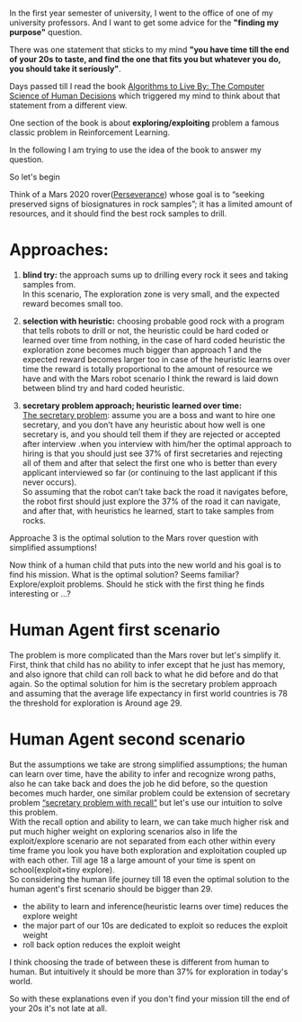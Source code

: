 In the first year semester of university, I went to the office of one of my university professors. And I want to get some advice for the **"finding my purpose"** question. 


There was one statement that sticks to my mind **"you have time till the end of your 20s to taste, and find the one that fits you but whatever you do, you should take it seriously"**.

Days passed till I read the book [Algorithms to Live By: The Computer Science of Human Decisions](https://www.amazon.com/Algorithms-Live-Computer-Science-Decisions/dp/1627790365) which triggered my mind to think about that statement from a different view.


One section of the book is about **exploring/exploiting** problem a famous classic problem in Reinforcement Learning.

In the following I am trying to use the idea of the book to answer my question.

So let's begin

Think of a Mars 2020 rover([Perseverance](https://mars.nasa.gov/mars2020/)) whose goal is to “seeking preserved signs of biosignatures in rock samples”; it has a limited amount of resources, and it should find the best rock samples to drill.

# Approaches:
1. **blind try:** the approach sums up to drilling every rock it sees and taking samples from.  
In this scenario, The exploration zone is very small, and the expected reward becomes small too.

2. **selection with heuristic:** choosing probable good rock with a program that tells robots to drill or not, the heuristic could be hard coded or learned over time from nothing, in the case of hard coded heuristic the exploration zone becomes much bigger than approach 1 and the expected reward becomes larger too in case of the heuristic learns over time the reward is totally proportional to the amount of resource we have and with the Mars robot scenario I think the reward is laid down between blind try and hard coded heuristic.

3. **secretary problem approach; heuristic learned over time:**  
[The secretary problem](https://en.wikipedia.org/wiki/Secretary_problem): assume you are a boss and want to hire one secretary, and you don’t have any heuristic about how well is one secretary is, and you should tell them if they are rejected or accepted after interview .when you interview with him/her the optimal approach to hiring is that you should just see 37% of first secretaries and rejecting all of them and after that select the first one who is better than every applicant interviewed so far (or continuing to the last applicant if this never occurs).  
So assuming that the robot can’t take back the road it navigates before, the robot first should just explore the 37% of the road it can navigate, and after that, with heuristics he learned, start to take samples from rocks.

Approache 3 is the optimal solution to the Mars rover question with simplified assumptions!

Now think of a human child that puts into the new world and his goal is to find his mission. What is the optimal solution? Seems familiar? Explore/exploit problems. 
Should he stick with the first thing he finds interesting or …?

# Human Agent first scenario
The problem is more complicated than the Mars rover but let's simplify it.  
First, think that child has no ability to infer except that he just has memory, and also ignore that child can roll back to what he did before and do that again.
So the optimal solution for him is the secretary problem approach and assuming that the average life expectancy in first world countries is 78 the threshold for exploration is Around age 29.

# Human Agent second scenario
But the assumptions we take are strong simplified assumptions; the human can learn over time, have the ability to infer and recognize wrong paths, also he can take back and does the job he did before, so the question becomes much harder, one similar problem could be extension of secretary problem [“secretary problem with recall”](https://projecteuclid.org/journals/annals-of-probability/volume-21/issue-2/The-Infinite-Secretary-Problem-with-Recall/10.1214/aop/1176989273.full) but let's use our intuition to solve this problem.  
With the recall option and ability to learn, we can take much higher risk and put much higher weight on exploring scenarios also in life the exploit/explore scenario are not separated from each other within every time frame you look you have both exploration and exploitation coupled up with each other. Till age 18 a large amount of your time is spent on school(exploit+tiny explore).  
So considering the human life journey till 18 even the optimal solution to the human agent's first scenario should be bigger than 29.

- the ability to learn and inference(heuristic learns over time) reduces the explore weight   
- the major part of our 10s are dedicated to exploit so reduces the exploit weight  
- roll back option reduces the exploit weight

I think choosing the trade of between these is different from human to human. But intuitively it should be more than 37% for exploration in today's world.

So with these explanations even if you don't find your mission till the end of your 20s it's not late at all.



